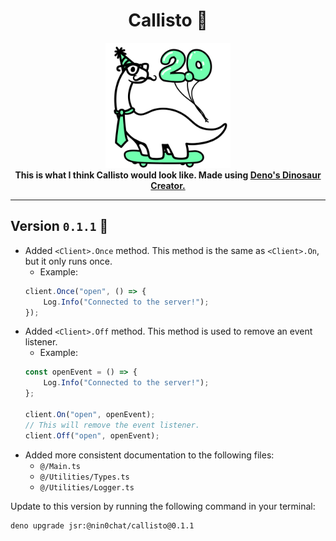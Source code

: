 <div align="center">
    <h1>Callisto 🌙</h1>
    <img src=".github/logo.png" width="200">
    <br>
    <b>This is what I think Callisto would look like. Made using <a href="https://deno.com">Deno's Dinosaur Creator.</a></b>
</div>

---

## Version `0.1.1` 📝

- Added `<Client>.Once` method. This method is the same as `<Client>.On`, but it only runs once.
    - Example:
    ```ts
    client.Once("open", () => {
        Log.Info("Connected to the server!");
    });
    ```
- Added `<Client>.Off` method. This method is used to remove an event listener.
    - Example:
    ```ts
    const openEvent = () => {
        Log.Info("Connected to the server!");
    };

    client.On("open", openEvent);
    // This will remove the event listener.
    client.Off("open", openEvent);
    ```
- Added more consistent documentation to the following files:
    - `@/Main.ts`
    - `@/Utilities/Types.ts`
    - `@/Utilities/Logger.ts`

Update to this version by running the following command in your terminal:

```bash
deno upgrade jsr:@nin0chat/callisto@0.1.1
```
